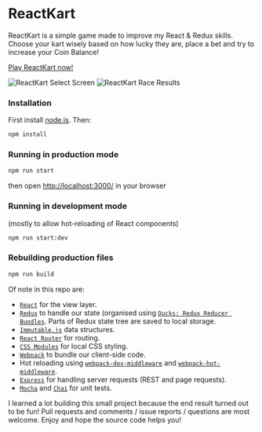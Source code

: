 # ReactKart

ReactKart is a simple game made to improve my React & Redux skills. Choose your kart wisely based on how lucky they are, place a bet and try to increase your Coin Balance!

<a href="http://monivea.com/react-kart/" target="_blank">Play ReactKart now!</a>

![ReactKart Select Screen](http://i74.photobucket.com/albums/i265/gardenstew/reactkart-screen-1.png) ![ReactKart Race Results](http://i74.photobucket.com/albums/i265/gardenstew/reactkart-screen-2.png)

### Installation
First install [node.js](http://nodejs.org/). Then:
```sh
npm install
```
### Running in production mode
```sh
npm run start
```
then open [http://localhost:3000/](http://localhost:3000/) in your browser

### Running in development mode
(mostly to allow hot-reloading of React components)
```sh
npm run start:dev
```

### Rebuilding production files
```sh
npm run build
```

Of note in this repo are:

* [`React`](https://github.com/facebook/react) for the view layer.
* [`Redux`](https://github.com/reactjs/redux) to handle our state (organised using [`Ducks: Redux Reducer Bundles`](https://github.com/erikras/ducks-modular-redux). Parts of Redux state tree are saved to local storage.
* [`Immutable.js`](https://facebook.github.io/immutable-js/) data structures.
* [`React Router`](https://github.com/reactjs/react-router) for routing.
* [`CSS Modules`](https://medium.com/seek-ui-engineering/the-end-of-global-css-90d2a4a06284#.srnlsjycn) for local CSS styling.
* [`Webpack`](https://github.com/webpack) to bundle our client-side code.
* Hot reloading using [`webpack-dev-middleware`](https://github.com/webpack/webpack-dev-middleware) and [`webpack-hot-middleware`](https://github.com/glenjamin/webpack-hot-middleware).
* [`Express`](https://github.com/expressjs/express) for handling server requests (REST and page requests).
* [`Mocha`](https://mochajs.org/) and [`Chai`](http://chaijs.com/) for unit tests.


I learned a lot building this small project because the end result turned out to be fun! Pull requests and comments / issue reports / questions are most welcome. Enjoy and hope the source code helps you!
